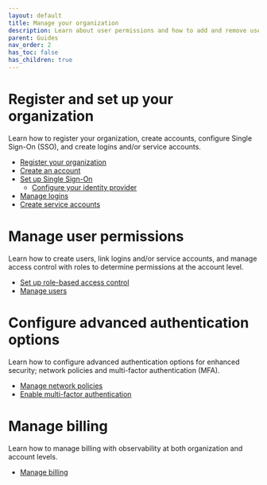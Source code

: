 ```yaml
---
layout: default
title: Manage your organization
description: Learn about user permissions and how to add and remove users in a Firebolt account.
parent: Guides
nav_order: 2
has_toc: false
has_children: true
---
```


# Register and set up your organization
 Learn how to register your organization, create accounts, configure Single Sign-On (SSO), and create logins and/or service accounts. 

 * [Register your organization](creating-an-organization.md)
 * [Create an account](managing-accounts.md)
 * [Set up Single Sign-On](sso/sso.md)
     * [Configure your identity provider](sso/configuring-idp-for-sso.md)
 * [Manage logins](managing-logins.md)
 * [Create service accounts](service-accounts.md)
 
# Manage user permissions
Learn how to create users, link logins and/or service accounts, and manage access control with roles to determine permissions at the account level. 

* [Set up role-based access control](rbac.md)
* [Manage users](managing-users.md)

# Configure advanced authentication options 
Learn how to configure advanced authentication options for enhanced security; network policies and multi-factor authentication (MFA). 

* [Manage network policies](network-policies.md)
* [Enable multi-factor authentication](enabling-mfa.md)

# Manage billing
Learn how to manage billing with observability at both organization and account levels. 

* [Manage billing](billing.md)